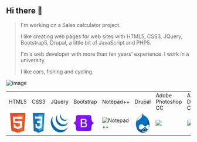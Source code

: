 ## Hi there 👋
<blockquote>
<p>I'm working on a Sales calculator project.</p>
<p>I like creating web pages for web sites with HTML5, CSS3, JQuery, Bootstrap5, Drupal, a little bit of JavaScript and PHP5.</p>
<p>I'm a web developer with more than ten years' experience. I work in a university.</p>
<p>I like cars, fishing and cycling.</p>
</blockquote>

![image](https://media2.giphy.com/media/v1.Y2lkPTc5MGI3NjExajZwcTR1b3h0aXk2Mjd5cWw2ZXkzcGluamJwajNteTJ5M2txODY1OSZlcD12MV9pbnRlcm5hbF9naWZfYnlfaWQmY3Q9Zw/LWJ7cKyiWPCnVyuAhT/giphy.webp)

<table>
  <tr>
    <td>HTML5</td>
    <td>CSS3</td>
    <td>JQuery</td>
    <td>Bootstrap</td>
    <td>Notepad++</td>
    <td>Drupal</td>
    <td>Adobe Photoshop CC</td>
    <td>Adobe DreamWeaver CC</td>
    <td>Git</td>
    <td>GitJub</td>
  </tr>
  <tr>
    <td><img src="https://github.com/devicons/devicon/blob/master/icons/html5/html5-original.svg" title="html5" alt="html5" width="55" height="55"/></td>
    <td><img src="https://github.com/devicons/devicon/blob/master/icons/css3/css3-original.svg" title="css3" alt="css3" width="55" height="55"/></td>
    <td><img src="https://github.com/devicons/devicon/blob/master/icons/jquery/jquery-original.svg" title="jquery" alt="jquery" width="55" height="55"/></td>
    <td><img src="https://github.com/devicons/devicon/blob/master/icons/bootstrap/bootstrap-original.svg" title="Bootstrap" alt="Bootstrap" width="55" height="55"/></td>
    <td><img src="https://upload.wikimedia.org/wikipedia/commons/0/0f/Notepad%2B%2B_Logo.png" title="Notepad++" alt="Notepad++" width="55" height="55"/></td>
    <td><img src="https://github.com/devicons/devicon/blob/master/icons/drupal/drupal-original.svg" title="drupal" alt="drupal" width="55" height="55"/></td>
    <td><img src="https://img.shields.io/badge/-Adobe%20Photoshop-31A8FF?logo=adobe-photoshop&logoColor=black&style=for-the-badge"/></td>
    <td><img src="https://img.shields.io/badge/Adobe%20Dreamweaver-FF61F6.svg?style=for-the-badge&logo=Adobe-Dreamweaver&logoColor=white"/></td>
    <td><img src="https://github.com/devicons/devicon/blob/master/icons/git/git-original-wordmark.svg" title="Git" alt="Git" width="55" height="55"/></td>
    <td><img src="https://upload.wikimedia.org/wikipedia/commons/thumb/9/91/Octicons-mark-github.svg/600px-Octicons-mark-github.svg.png" title="GitHub" alt="GitHub" width="55" height="55"/></td>
  </tr>
</table>


<!--
**Artsttk/artsttk** is a ✨ _special_ ✨ repository because its `README.md` (this file) appears on your GitHub profile.

Here are some ideas to get you started:

- 🔭 I’m currently working on ...
- 🌱 I’m currently learning ...
- 👯 I’m looking to collaborate on ...
- 🤔 I’m looking for help with ...
- 💬 Ask me about ...
- 📫 How to reach me: ...
- 😄 Pronouns: ...
- ⚡ Fun fact: ...
-->
